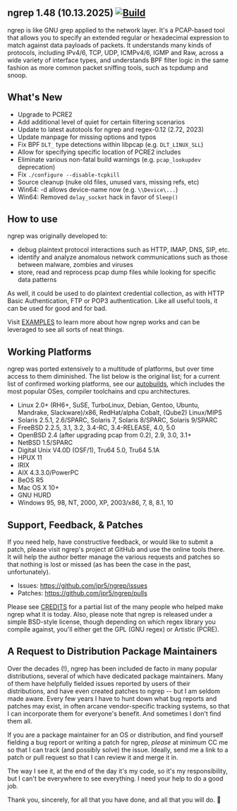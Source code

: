 ## ngrep 1.48 (10.13.2025) [![Build](https://github.com/jpr5/ngrep/actions/workflows/build.yml/badge.svg)](https://github.com/jpr5/ngrep/actions/workflows/build.yml)


ngrep is like GNU grep applied to the network layer.  It's a PCAP-based tool
that allows you to specify an extended regular or hexadecimal expression to
match against data payloads of packets.  It understands many kinds of protocols,
including IPv4/6, TCP, UDP, ICMPv4/6, IGMP and Raw, across a wide variety of
interface types, and understands BPF filter logic in the same fashion as more
common packet sniffing tools, such as tcpdump and snoop.

## What's New

 * Upgrade to PCRE2
 * Add additional level of quiet for certain filtering scenarios
 * Update to latest autotools for ngrep and regex-0.12 (2.72, 2023)
 * Update manpage for missing options and typos
 * Fix BPF `DLT_` type detections within libpcap (e.g. `DLT_LINUX_SLL`)
 * Allow for specifying specific location of PCRE2 includes
 * Eliminate various non-fatal build warnings (e.g. `pcap_lookupdev` deprecation)
 * Fix `./configure --disable-tcpkill`
 * Source cleanup (nuke old files, unused vars, missing refs, etc)
 * Win64: -d allows device-name now (e.g. `\\Device\...`)
 * Win64: Removed `delay_socket` hack in favor of `Sleep()`

## How to use

ngrep was originally developed to:

* debug plaintext protocol interactions such as HTTP, IMAP, DNS, SIP, etc.
* identify and analyze anomalous network communications such as those between
  malware, zombies and viruses
* store, read and reprocess pcap dump files while looking for specific data
  patterns

As well, it could be used to do plaintext credential collection, as with HTTP
Basic Authentication, FTP or POP3 authentication.  Like all useful tools, it can
be used for good and for bad.

Visit [EXAMPLES](EXAMPLES.md) to learn more about how ngrep works and can be
leveraged to see all sorts of neat things.

## Working Platforms

ngrep was ported extensively to a multitude of platforms, but over time access to
them diminished.  The list below is the original list; for a current list of
confirmed working platforms, see our [autobuilds](https://github.com/jpr5/ngrep/actions/workflows/build.yml),
which includes the most popular OSes, compiler toolchains and cpu architectures.

* Linux 2.0+ (RH6+, SuSE, TurboLinux, Debian, Gentoo, Ubuntu, Mandrake, Slackware)/x86, RedHat/alpha Cobalt, (Qube2) Linux/MIPS
* Solaris 2.5.1, 2.6/SPARC, Solaris 7, Solaris 8/SPARC, Solaris 9/SPARC
* FreeBSD 2.2.5, 3.1, 3.2, 3.4-RC, 3.4-RELEASE, 4.0, 5.0
* OpenBSD 2.4 (after upgrading pcap from 0.2), 2.9, 3.0, 3.1+
* NetBSD 1.5/SPARC
* Digital Unix V4.0D (OSF/1), Tru64 5.0, Tru64 5.1A
* HPUX 11
* IRIX
* AIX 4.3.3.0/PowerPC
* BeOS R5
* Mac OS X 10+
* GNU HURD
* Windows 95, 98, NT, 2000, XP, 2003/x86, 7, 8, 8.1, 10

## Support, Feedback, & Patches

If you need help, have constructive feedback, or would like to submit a patch,
please visit ngrep's project at GitHub and use the online tools there.  It will
help the author better manage the various requests and patches so that nothing
is lost or missed (as has been the case in the past, unfortunately).

* Issues: https://github.com/jpr5/ngrep/issues
* Patches: https://github.com/jpr5/ngrep/pulls

Please see [CREDITS](CREDITS) for a partial list of the many people who helped make ngrep
what it is today.  Also, please note that ngrep is released under a simple
BSD-style license, though depending on which regex library you compile
against, you'll either get the GPL (GNU regex) or Artistic (PCRE).

## A Request to Distribution Package Maintainers

Over the decades (!), ngrep has been included de facto in many popular distributions,
several of which have dedicated package maintainers.  Many of them have helpfully
fielded issues reported by users of their distributions, and have even created patches
to ngrep -- but I am seldom made aware.  Every few years I have to hunt down what bug
reports and patches may exist, in often arcane vendor-specific tracking systems, so
that I can incorporate them for everyone's benefit.  And sometimes I don't find them
all.

If you are a package maintainer for an OS or distribution, and find yourself
fielding a bug report or writing a patch for ngrep, *please* at minimum CC me so
that I can track (and possibly solve) the issue.  Ideally, send me a link to a
patch or pull request so that I can review it and merge it in.

The way I see it, at the end of the day it's my code, so it's my responsibility, but
I can't be everywhere to see everything.  I need your help to do a good job.

Thank you, sincerely, for all that you have done, and all that you will do. 🙏
